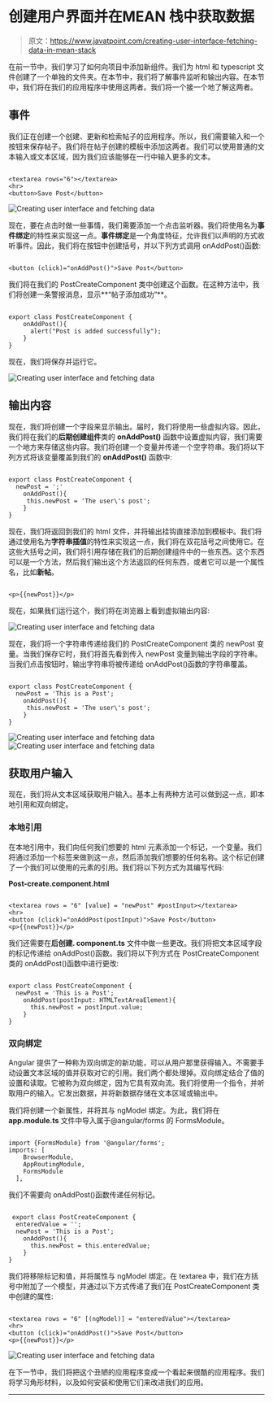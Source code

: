 # 创建用户界面并在MEAN 栈中获取数据

> 原文：<https://www.javatpoint.com/creating-user-interface-fetching-data-in-mean-stack>

在前一节中，我们学习了如何向项目中添加新组件。我们为 html 和 typescript 文件创建了一个单独的文件夹。在本节中，我们将了解事件监听和输出内容。在本节中，我们将在我们的应用程序中使用这两者。我们将一个接一个地了解这两者。

## 事件

我们正在创建一个创建、更新和检索帖子的应用程序。所以，我们需要输入和一个按钮来保存帖子。我们将在帖子创建的模板中添加这两者。我们可以使用普通的文本输入或文本区域，因为我们应该能够在一行中输入更多的文本。

```

<textarea rows="6"></textarea>
<hr>
<button>Save Post</button>

```

![Creating user interface and fetching data](img/b683ff871eaff6ca9c799f816f2c17ad.png)

现在，要在点击时做一些事情，我们需要添加一个点击监听器。我们将使用名为**事件绑定**的特性来实现这一点。**事件绑定**是一个角度特征，允许我们以声明的方式收听事件。因此，我们将在按钮中创建括号，并以下列方式调用 onAddPost()函数:

```

<button (click)="onAddPost()">Save Post</button>

```

我们将在我们的 PostCreateComponent 类中创建这个函数。在这种方法中，我们将创建一条警报消息，显示**“帖子添加成功”**。

```

export class PostCreateComponent {
    onAddPost(){
      alert("Post is added successfully");
    }
}

```

现在，我们将保存并运行它。

![Creating user interface and fetching data](img/232e21eb845057b995d6edbf46da0259.png)

## 输出内容

现在，我们将创建一个字段来显示输出。届时，我们将使用一些虚拟内容。因此，我们将在我们的**后期创建组件**类的 **onAddPost()** 函数中设置虚拟内容，我们需要一个地方来存储这些内容。我们将创建一个变量并传递一个空字符串。我们将以下列方式将该变量覆盖到我们的 **onAddPost()** 函数中:

```

export class PostCreateComponent {
  newPost = ';'
    onAddPost(){
     this.newPost = 'The user\'s post';
    }
}

```

现在，我们将返回到我们的 html 文件，并将输出挂钩直接添加到模板中。我们将通过使用名为**字符串插值**的特性来实现这一点，我们将在双花括号之间使用它。在这些大括号之间，我们将引用存储在我们的后期创建组件中的一些东西。这个东西可以是一个方法，然后我们输出这个方法返回的任何东西，或者它可以是一个属性名，比如**新帖**。

```

<p>{{newPost}}</p>

```

现在，如果我们运行这个，我们将在浏览器上看到虚拟输出内容:

![Creating user interface and fetching data](img/863851d8aaacc1bd6826b7034381c86f.png)

现在，我们将一个字符串传递给我们的 PostCreateComponent 类的 newPost 变量。当我们保存它时，我们将首先看到传入 newPost 变量到输出字段的字符串。当我们点击按钮时，输出字符串将被传递给 onAddPost()函数的字符串覆盖。

```

export class PostCreateComponent {
  newPost = 'This is a Post';
    onAddPost(){
     this.newPost = 'The user\'s post';
    }
}

```

![Creating user interface and fetching data](img/455de43f4c6baf0da9d6ced460a27592.png)
![Creating user interface and fetching data](img/645558fc31c725a156120e95b31dc7ec.png)

## 获取用户输入

现在，我们将从文本区域获取用户输入。基本上有两种方法可以做到这一点，即本地引用和双向绑定。

### 本地引用

在本地引用中，我们向任何我们想要的 html 元素添加一个标记，一个变量。我们将通过添加一个标签来做到这一点，然后添加我们想要的任何名称。这个标记创建了一个我们可以使用的元素的引用。我们将以下列方式为其编写代码:

**Post-create.component.html**

```

<textarea rows = "6" [value] = "newPost" #postInput></textarea>
<hr>
<button (click)="onAddPost(postInput)">Save Post</button>
<p>{{newPost}}</p>

```

我们还需要在**后创建. component.ts** 文件中做一些更改。我们将把文本区域字段的标记传递给 onAddPost()函数。我们将以下列方式在 PostCreateComponent 类的 onAddPost()函数中进行更改:

```

export class PostCreateComponent {
  newPost = 'This is a Post';
    onAddPost(postInput: HTMLTextAreaElement){
      this.newPost = postInput.value;
    }
}

```

### 双向绑定

Angular 提供了一种称为双向绑定的新功能，可以从用户那里获得输入。不需要手动设置文本区域的值并获取对它的引用。我们两个都处理掉。双向绑定结合了值的设置和读取。它被称为双向绑定，因为它具有双向流。我们将使用一个指令，并听取用户的输入。它发出数据，并将新数据存储在文本区域或输出中。

我们将创建一个新属性，并将其与 ngModel 绑定。为此，我们将在 **app.module.ts** 文件中导入属于@angular/forms 的 FormsModule。

```

import {FormsModule} from '@angular/forms';
imports: [
    BrowserModule,
    AppRoutingModule,
    FormsModule
  ],

```

我们不需要向 onAddPost()函数传递任何标记。

```

 export class PostCreateComponent {
  enteredValue = '';
  newPost = 'This is a Post';
    onAddPost(){
      this.newPost = this.enteredValue;
    }
}

```

我们将移除标记和值，并将属性与 ngModel 绑定。在 textarea 中，我们在方括号中附加了一个模型，并通过以下方式传递了我们在 PostCreateComponent 类中创建的属性:

```

<textarea rows = "6" [(ngModel)] = "enteredValue"></textarea>
<hr>
<button (click)="onAddPost()">Save Post</button>
<p>{{newPost}}</p>

```

![Creating user interface and fetching data](img/297f0682b860295e34ecf8c999501d1b.png)

在下一节中，我们将把这个丑陋的应用程序变成一个看起来很酷的应用程序。我们将学习角形材料，以及如何安装和使用它们来改进我们的应用。

* * *